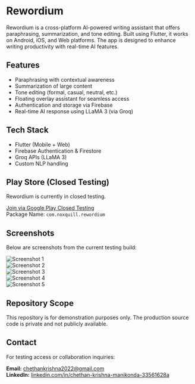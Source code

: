 # Rewordium

Rewordium is a cross-platform AI-powered writing assistant that offers paraphrasing, summarization, and tone editing. Built using Flutter, it works on Android, iOS, and Web platforms. The app is designed to enhance writing productivity with real-time AI features.

## Features

- Paraphrasing with contextual awareness
- Summarization of large content
- Tone editing (formal, casual, neutral, etc.)
- Floating overlay assistant for seamless access
- Authentication and storage via Firebase
- Real-time AI response using LLaMA 3 (via Groq)

## Tech Stack

- Flutter (Mobile + Web)
- Firebase Authentication & Firestore
- Groq APIs (LLaMA 3)
- Custom NLP handling

## Play Store (Closed Testing)

Rewordium is currently in closed testing.

[Join via Google Play Closed Testing](https://play.google.com/apps/testing/com.noxquill.rewordium)  
Package Name: `com.noxquill.rewordium`

## Screenshots

Below are screenshots from the current testing build:

![Screenshot 1](screenshots/screenshot1.jpg)  
![Screenshot 2](screenshots/screenshot2.jpg)  
![Screenshot 3](screenshots/screenshot3.jpg)  
![Screenshot 4](screenshots/screenshot4.jpg)  
![Screenshot 5](screenshots/screenshot5.jpg)

## Repository Scope

This repository is for demonstration purposes only. The production source code is private and not publicly available.

## Contact

For testing access or collaboration inquiries:

**Email:** chethankrishna2022@gmail.com  
**LinkedIn:** [linkedin.com/in/chethan-krishna-manikonda-33561628a](https://linkedin.com/in/chethan-krishna-manikonda-33561628a)
